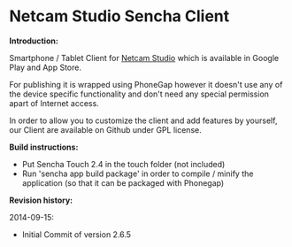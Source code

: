 Netcam Studio Sencha Client
===================

**Introduction:**

Smartphone / Tablet Client for [Netcam Studio](http://www.netcamstudio.com) which is available in Google Play and App Store.

For publishing it is wrapped using PhoneGap however it doesn't use any of the device specific functionality and don't need any special permission apart of Internet access.

In order to allow you to customize the client and add features by yourself, our Client are available on Github under GPL license.

**Build instructions:**
- Put Sencha Touch 2.4 in the touch folder (not included)
- Run 'sencha app build package' in order to compile / minify the application (so that it can be packaged with Phonegap)

**Revision history:**

2014-09-15:
- Initial Commit of version 2.6.5
